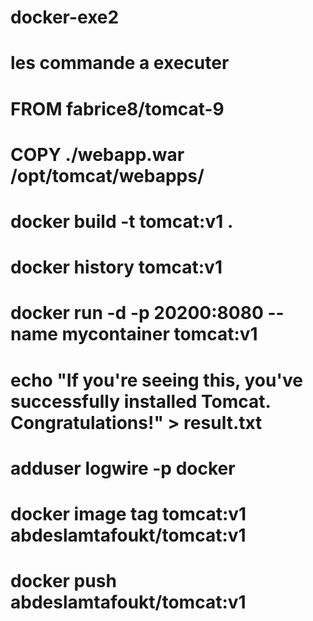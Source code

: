 # docker-exe2
# les commande a executer 

# FROM fabrice8/tomcat-9
# COPY ./webapp.war /opt/tomcat/webapps/
# docker build -t tomcat:v1 .
# docker history tomcat:v1
# docker run -d -p 20200:8080 --name mycontainer tomcat:v1
# echo "If you're seeing this, you've successfully installed Tomcat. Congratulations!" > result.txt
# adduser logwire -p docker
# docker image tag tomcat:v1 abdeslamtafoukt/tomcat:v1
# docker push abdeslamtafoukt/tomcat:v1

